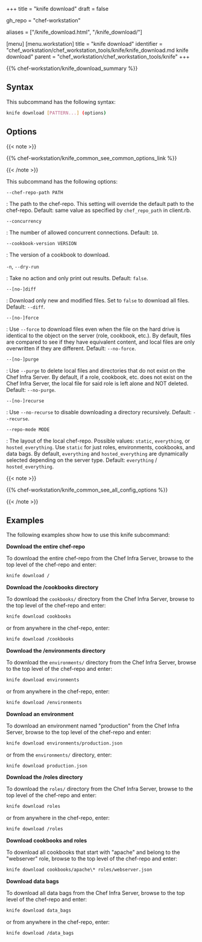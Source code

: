 +++
title = "knife download"
draft = false

gh_repo = "chef-workstation"

aliases = ["/knife_download.html", "/knife_download/"]

[menu]
  [menu.workstation]
    title = "knife download"
    identifier = "chef_workstation/chef_workstation_tools/knife/knife_download.md knife download"
    parent = "chef_workstation/chef_workstation_tools/knife"
+++
<!-- markdownlint-disable-file MD036 -->

{{% chef-workstation/knife_download_summary %}}

## Syntax

This subcommand has the following syntax:

``` bash
knife download [PATTERN...] (options)
```

## Options

{{< note >}}

{{% chef-workstation/knife_common_see_common_options_link %}}

{{< /note >}}

This subcommand has the following options:

`--chef-repo-path PATH`

: The path to the chef-repo. This setting will override the default path to the chef-repo. Default: same value as specified by `chef_repo_path` in client.rb.

`--concurrency`

: The number of allowed concurrent connections. Default: `10`.

`--cookbook-version VERSION`

: The version of a cookbook to download.

`-n`, `--dry-run`

: Take no action and only print out results. Default: `false`.

`--[no-]diff`

: Download only new and modified files. Set to `false` to download all files. Default: `--diff`.

`--[no-]force`

: Use `--force` to download files even when the file on the hard drive is identical to the object on the server (role, cookbook, etc.). By default, files are compared to see if they have equivalent content, and local files are only overwritten if they are different. Default: `--no-force`.

`--[no-]purge`

: Use `--purge` to delete local files and directories that do not exist on the Chef Infra Server. By default, if a role, cookbook, etc. does not exist on the Chef Infra Server, the local file for said role is left alone and NOT deleted. Default: `--no-purge`.

`--[no-]recurse`

: Use `--no-recurse` to disable downloading a directory recursively. Default: `--recurse`.

`--repo-mode MODE`

: The layout of the local chef-repo. Possible values: `static`, `everything`, or `hosted_everything`. Use `static` for just roles, environments, cookbooks, and data bags. By default, `everything` and `hosted_everything` are dynamically selected depending on the server type. Default: `everything` / `hosted_everything`.

{{< note >}}

{{% chef-workstation/knife_common_see_all_config_options %}}

{{< /note >}}

## Examples

The following examples show how to use this knife subcommand:

**Download the entire chef-repo**

To download the entire chef-repo from the Chef Infra Server, browse to
the top level of the chef-repo and enter:

``` bash
knife download /
```

**Download the /cookbooks directory**

To download the `cookbooks/` directory from the Chef Infra Server,
browse to the top level of the chef-repo and enter:

``` bash
knife download cookbooks
```

or from anywhere in the chef-repo, enter:

``` bash
knife download /cookbooks
```

**Download the /environments directory**

To download the `environments/` directory from the Chef Infra Server,
browse to the top level of the chef-repo and enter:

``` bash
knife download environments
```

or from anywhere in the chef-repo, enter:

``` bash
knife download /environments
```

**Download an environment**

To download an environment named "production" from the Chef Infra
Server, browse to the top level of the chef-repo and enter:

``` bash
knife download environments/production.json
```

or from the `environments/` directory, enter:

``` bash
knife download production.json
```

**Download the /roles directory**

To download the `roles/` directory from the Chef Infra Server, browse to
the top level of the chef-repo and enter:

``` bash
knife download roles
```

or from anywhere in the chef-repo, enter:

``` bash
knife download /roles
```

**Download cookbooks and roles**

To download all cookbooks that start with "apache" and belong to the
"webserver" role, browse to the top level of the chef-repo and enter:

``` bash
knife download cookbooks/apache\* roles/webserver.json
```

**Download data bags**

To download all data bags from the Chef Infra Server, browse to the top
level of the chef-repo and enter:

``` bash
knife download data_bags
```

or from anywhere in the chef-repo, enter:

``` bash
knife download /data_bags
```
